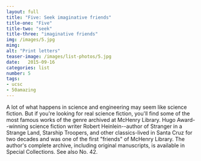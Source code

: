 ```yaml
---
layout: full
title: "Five: Seek imaginative friends"
title-one: "Five"
title-two: "seek"
title-three: "imaginative friends"
img: /images/5.jpg
mimg: 
alt: "Print letters"
teaser-image: /images/list-photos/5.jpg
date:   2015-09-16
categories: list
number: 5
tags:
- ucsc
- 50amazing
---
```

A lot of what happens in science and engineering may seem like science fiction. But if you're looking for real science fiction, you'll find some of the most famous works of the genre archived at McHenry Library. Hugo Award--winning science fiction writer Robert Heinlein--author of Stranger in a Strange Land, Starship Troopers, and other classics-lived in Santa Cruz for two decades and was one of the first "friends" of McHenry Library. The author's complete archive, including original manuscripts, is available in Special Collections. See also No. 42.